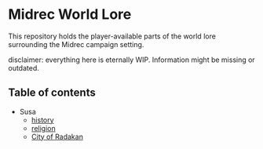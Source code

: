 # Midrec World Lore
This repository holds the player-available parts of the world lore surrounding the Midrec campaign setting.
 
disclaimer: everything here is eternally WIP. Information might be missing or outdated.

## Table of contents
- Susa
    - [history](Susa/Susa-history.md)
    - [religion](Susa/Susa-religion.md)
    - [City of Radakan](Susa/Radakan-city.md)